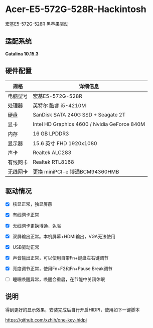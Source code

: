 # Acer-E5-572G-528R-Hackintosh

宏基E5-572G-528R 黑苹果驱动



## 适配系统

**Catalina 10.15.3**

## 硬件配置

| 规格     | 详细信息                                     |
| -------- | -------------------------------------------- |
| 电脑型号 | 宏基E5-572G-528R                             |
| 处理器   | 英特尔 酷睿 i5-4210M                         |
| 硬盘     | SanDisk SATA 240G SSD + Seagate 2T           |
| 显卡     | Intel HD Graphics 4600 / Nvidia GeForce 840M |
| 内存     | 16 GB LPDDR3                                 |
| 显示器   | 15.6 英寸 FHD 1920x1080                      |
| 声卡     | Realtek ALC283                               |
| 有线网卡 | Realtek RTL8168                              |
| 无线网卡 | 更换 miniPCI-e  博通BCM94360HMB              |



## 驱动情况

- [x] 核显正常，独显屏蔽
- [x] 有线网卡正常
- [x] 无线网卡更换博通，免驱
- [x] 双屏输出正常。本机屏幕+HDMI输出，VGA无法使用
- [x] USB驱动正常
- [x] 声音输出正常，可以使用自带Fn+键盘左右键调节
- [x] 亮度调节正常，使用Fn+F2和Fn+Pause Break调节
- [ ] 睡眠唤醒异常，唤醒会重启，在节能中关闭休眠



## 说明

得到更好的显示效果，安装完成后自行开启HIDPI，使用如下一键脚本

https://github.com/xzhih/one-key-hidpi
